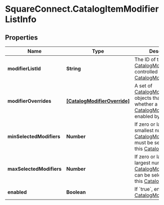 # SquareConnect.CatalogItemModifierListInfo

## Properties
Name | Type | Description | Notes
------------ | ------------- | ------------- | -------------
**modifierListId** | **String** | The ID of the [CatalogModifierList](#type-catalogmodifierlist) controlled by this [CatalogModifierListInfo](#type-catalogmodifierlistinfo). | 
**modifierOverrides** | [**[CatalogModifierOverride]**](CatalogModifierOverride.md) | A set of [CatalogModifierOverride](#type-catalogmodifieroverride) objects that override whether a given [CatalogModifier](#type-catalogmodifier) is enabled by default. | [optional] 
**minSelectedModifiers** | **Number** | If zero or larger, the smallest number of [CatalogModifier](#type-catalogmodifier)s that must be selected from this [CatalogModifierList](#type-catalogmodifierlist). | [optional] 
**maxSelectedModifiers** | **Number** | If zero or larger, the largest number of [CatalogModifier](#type-catalogmodifier)s that can be selected from this [CatalogModifierList](#type-catalogmodifierlist). | [optional] 
**enabled** | **Boolean** | If &#x60;true&#x60;, enable this [CatalogModifierList](#type-catalogmodifierlist). | [optional] 


